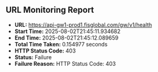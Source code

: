 ## URL Monitoring Report

- **URL:** https://api-gw1-prod1.fisglobal.com/gw/v1/health
- **Start Time:** 2025-08-02T21:45:11.934682
- **End Time:** 2025-08-02T21:45:12.089659
- **Total Time Taken:** 0.154977 seconds
- **HTTP Status Code:** 403
- **Status:** Failure
- **Failure Reason:** HTTP Status Code: 403
